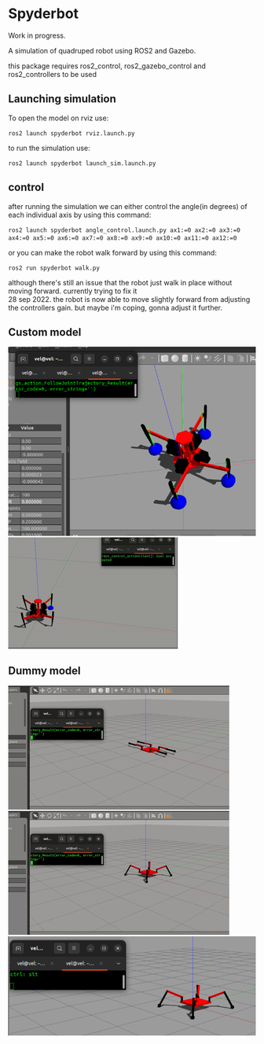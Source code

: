 # Spyderbot
Work in progress.  
  
A simulation of quadruped robot using ROS2 and Gazebo.  
  
this package requires ros2_control, ros2_gazebo_control and ros2_controllers to be used

## Launching simulation  
To open the model on rviz use:
```
ros2 launch spyderbot rviz.launch.py
```
  
to run the simulation use:
```
ros2 launch spyderbot launch_sim.launch.py
```

## control
after running the simulation we can either control the angle(in degrees) of each individual axis by using this command:
```
ros2 launch spyderbot angle_control.launch.py ax1:=0 ax2:=0 ax3:=0 ax4:=0 ax5:=0 ax6:=0 ax7:=0 ax8:=0 ax9:=0 ax10:=0 ax11:=0 ax12:=0
```

or you can make the robot walk forward by using this command:
```
ros2 run spyderbot walk.py
```  
although there's still an issue that the robot just walk in place without moving forward. currently trying to fix it  
28 sep 2022. the robot is now able to move slightly forward from adjusting the controllers gain. but maybe i'm coping, gonna adjust it further. 

## Custom model
![alt text](https://github.com/MickySukmana/spyderbot/blob/main/img/custom_model.png?raw=true)  
![alt text](https://github.com/MickySukmana/spyderbot/blob/main/img/custom_model.gif?raw=true)  
## Dummy model
![alt text](https://github.com/MickySukmana/spyderbot/blob/main/img/stand.gif?raw=true)
![alt text](https://github.com/MickySukmana/spyderbot/blob/main/img/sit.gif?raw=true)
![alt text](https://github.com/MickySukmana/spyderbot/blob/main/img/lr.png?raw=true)
